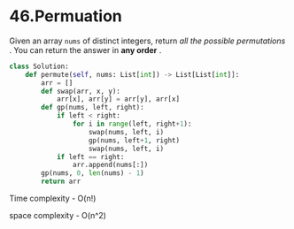 # 46.Permuation

Given an array `nums` of distinct integers, return  *all the possible permutations* . You can return the answer in  **any order** .

```py
class Solution:
    def permute(self, nums: List[int]) -> List[List[int]]:
        arr = []
        def swap(arr, x, y):
            arr[x], arr[y] = arr[y], arr[x]
        def gp(nums, left, right):
            if left < right:
                for i in range(left, right+1):
                    swap(nums, left, i)
                    gp(nums, left+1, right)
                    swap(nums, left, i)
            if left == right:
                arr.append(nums[:])
        gp(nums, 0, len(nums) - 1)
        return arr
```

Time complexity - O(n!)

space complexity - O(n^2)
